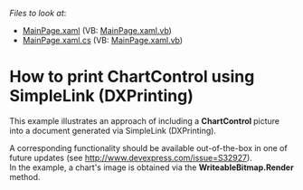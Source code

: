 <!-- default file list -->
*Files to look at*:

* [MainPage.xaml](./CS/ChartPrinting/MainPage.xaml) (VB: [MainPage.xaml.vb](./VB/ChartPrinting/MainPage.xaml.vb))
* [MainPage.xaml.cs](./CS/ChartPrinting/MainPage.xaml.cs) (VB: [MainPage.xaml.vb](./VB/ChartPrinting/MainPage.xaml.vb))
<!-- default file list end -->
# How to print ChartControl using SimpleLink (DXPrinting)


<p>This example illustrates an approach of including a <strong>ChartControl </strong>picture into a document generated via SimpleLink (DXPrinting).</p><p>A corresponding functionality should be available out-of-the-box in one of future updates (see <a href="http://www.devexpress.com/issue=S32927">http://www.devexpress.com/issue=S32927</a>).<br />
In the example, a chart's image is obtained via the  <strong>WriteableBitmap.Render</strong> method.</p>

<br/>


